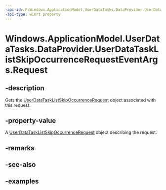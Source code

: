 ```yaml
---
-api-id: P:Windows.ApplicationModel.UserDataTasks.DataProvider.UserDataTaskListSkipOccurrenceRequestEventArgs.Request
-api-type: winrt property
---
```


<!-- Property syntax.
public UserDataTaskListSkipOccurrenceRequest Request { get; }
-->

# Windows.ApplicationModel.UserDataTasks.DataProvider.UserDataTaskListSkipOccurrenceRequestEventArgs.Request

## -description
Gets the [UserDataTaskListSkipOccurrenceRequest](userdatatasklistskipoccurrencerequest.md) object associated with this request.

## -property-value
A [UserDataTaskListSkipOccurrenceRequest](userdatatasklistskipoccurrencerequest.md) object describing the request.

## -remarks

## -see-also

## -examples
